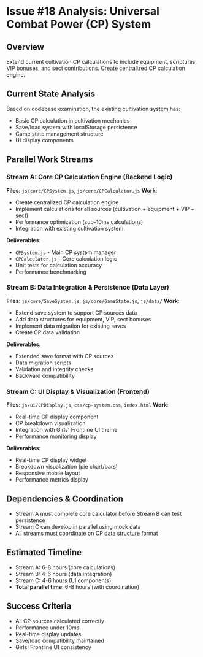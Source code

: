 # Issue #18 Analysis: Universal Combat Power (CP) System

## Overview
Extend current cultivation CP calculations to include equipment, scriptures, VIP bonuses, and sect contributions. Create centralized CP calculation engine.

## Current State Analysis
Based on codebase examination, the existing cultivation system has:
- Basic CP calculation in cultivation mechanics
- Save/load system with localStorage persistence
- Game state management structure
- UI display components

## Parallel Work Streams

### Stream A: Core CP Calculation Engine (Backend Logic)
**Files**: `js/core/CPSystem.js`, `js/core/CPCalculator.js`
**Work**:
- Create centralized CP calculation engine
- Implement calculations for all sources (cultivation + equipment + VIP + sect)
- Performance optimization (sub-10ms calculations)
- Integration with existing cultivation system

**Deliverables**:
- `CPSystem.js` - Main CP system manager
- `CPCalculator.js` - Core calculation logic
- Unit tests for calculation accuracy
- Performance benchmarking

### Stream B: Data Integration & Persistence (Data Layer)
**Files**: `js/core/SaveSystem.js`, `js/core/GameState.js`, `js/data/`
**Work**:
- Extend save system to support CP sources data
- Add data structures for equipment, VIP, sect bonuses
- Implement data migration for existing saves
- Create CP data validation

**Deliverables**:
- Extended save format with CP sources
- Data migration scripts
- Validation and integrity checks
- Backward compatibility

### Stream C: UI Display & Visualization (Frontend)
**Files**: `js/ui/CPDisplay.js`, `css/cp-system.css`, `index.html`
**Work**:
- Real-time CP display component
- CP breakdown visualization
- Integration with Girls' Frontline UI theme
- Performance monitoring display

**Deliverables**:
- Real-time CP display widget
- Breakdown visualization (pie chart/bars)
- Responsive mobile layout
- Performance metrics display

## Dependencies & Coordination
- Stream A must complete core calculator before Stream B can test persistence
- Stream C can develop in parallel using mock data
- All streams must coordinate on CP data structure format

## Estimated Timeline
- Stream A: 6-8 hours (core calculations)
- Stream B: 4-6 hours (data integration)
- Stream C: 4-6 hours (UI components)
- **Total parallel time**: 6-8 hours (with coordination)

## Success Criteria
- All CP sources calculated correctly
- Performance under 10ms
- Real-time display updates
- Save/load compatibility maintained
- Girls' Frontline UI consistency